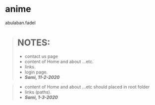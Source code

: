 # anime
abulaban.fadel

> # NOTES:
> - contact us page
> - content of Home and about ...etc.
> - links.
> - login page. 
> - ___Sami, 11-2-2020___

> - content of Home and about ...etc should placed in root folder
> - links (paths).
> - ___Sami, 1-3-2020___